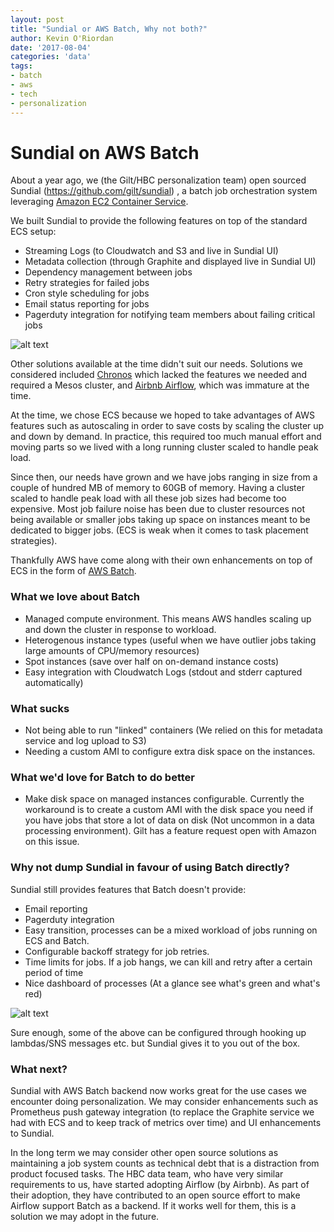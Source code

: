 ```yaml
---
layout: post
title: "Sundial or AWS Batch, Why not both?"
author: Kevin O'Riordan
date: '2017-08-04'
categories: 'data'
tags:
- batch
- aws
- tech
- personalization
---
```


# Sundial on AWS Batch


About a year ago, we (the Gilt/HBC personalization team) open sourced Sundial (https://github.com/gilt/sundial) , a batch job orchestration system leveraging [Amazon EC2 Container Service](https://aws.amazon.com/ecs/).

We built Sundial to provide the following features on top of the standard ECS setup:

 - Streaming Logs (to Cloudwatch and S3 and live in Sundial UI)
 - Metadata collection (through Graphite and displayed live in Sundial UI)
 - Dependency management between jobs
 - Retry strategies for failed jobs
 - Cron style scheduling for jobs
 - Email status reporting for jobs
 - Pagerduty integration for notifying team members about failing critical jobs

![alt text](http://i.imgur.com/RUZHLdI.png "Sundial DAG")

 Other solutions available at the time didn't suit our needs. Solutions we considered included [Chronos](https://mesos.github.io/chronos/) which lacked the features we needed and required a Mesos cluster, and [Airbnb Airflow](http://airbnb.io/projects/airflow/), which was immature at the time.

 At the time, we chose ECS because we hoped to take advantages of AWS features such as autoscaling in order to save costs
 by scaling the cluster up and down by demand. In practice, this required too much manual effort and moving parts so we lived with a long running cluster
 scaled to handle peak load.

 Since then, our needs have grown and we have jobs ranging in size from a couple of hundred MB of memory to 60GB of memory. Having a cluster scaled
 to handle peak load with all these job sizes had become too expensive. Most job failure noise has been due to cluster resources not being available or smaller jobs taking up space on instances meant to be dedicated to bigger jobs. (ECS is weak when it comes to task placement strategies).

 Thankfully AWS have come along with their own enhancements on top of ECS in the form of [AWS Batch](https://aws.amazon.com/batch/).


### What we love about Batch

  - Managed compute environment. This means AWS handles scaling up and down the cluster in response to workload.
  - Heterogenous instance types (useful when we have outlier jobs taking large amounts of CPU/memory resources)
  - Spot instances (save over half on on-demand instance costs)
  - Easy integration with Cloudwatch Logs (stdout and stderr captured automatically)

### What sucks

  - Not being able to run "linked" containers (We relied on this for metadata service and log upload to S3)
  - Needing a custom AMI to configure extra disk space on the instances.

### What we'd love for Batch to do better
  - Make disk space on managed instances configurable.
   Currently the workaround is to create a custom AMI with the disk space you need if you have jobs that store a lot of data on disk (Not uncommon in a data processing environment). 
   Gilt has a feature request open with Amazon on this issue.


### Why not dump Sundial in favour of using Batch directly?

Sundial still provides features that Batch doesn't provide:
 - Email reporting
 - Pagerduty integration
 - Easy transition, processes can be a mixed workload of jobs running on ECS and Batch.
 - Configurable backoff strategy for job retries.
 - Time limits for jobs. If a job hangs, we can kill and retry after a certain period of time
 - Nice dashboard of processes (At a glance see what's green and what's red)

 ![alt text](http://i.imgur.com/PAeqBJH.png "Sundial dashboard")

 Sure enough, some of the above can be configured through hooking up lambdas/SNS messages etc. but Sundial gives it to you out of the box.

 ### What next?

 Sundial with AWS Batch backend now works great for the use cases we encounter doing personalization. We may consider enhancements such as Prometheus push gateway integration (to replace the Graphite service we had with ECS and to keep track of metrics over time) and UI enhancements to Sundial. 

In the long term we may consider other open source solutions as maintaining a job system counts as technical debt that
 is a distraction from product focused tasks. The HBC data team, who have very similar requirements to us, have started adopting Airflow (by Airbnb). As part of their adoption, they have contributed to an open source effort to make Airflow support Batch as a backend. If it works well for them, this is a solution we may adopt in the future.
